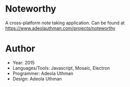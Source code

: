 # Noteworthy
A cross-platform note taking application. Can be found at https://www.adeolauthman.com/projects/noteworthy

# Author
- Year: 2015
- Languages/Tools: Javascript, Mosaic, Electron
- Programmer: Adeola Uthman
- Design: Adeola Uthman
